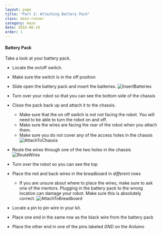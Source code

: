 ```yaml
---
layout: page
title: "Part 2: Attaching Battery Pack"
class: maze-runner
category: maze
date: 2016-06-19
order: 1
---
```


#### Battery Pack

Take a look at your battery pack.
* Locate the on/off switch.
* Make sure the switch is in the off position
* Slide open the battery pack and insert the batteries.
![InsertBatteries]({{site.baseurl}}/assets/mazerunner/batterypack_batteries.jpg)

* Turn over your robot so that you can see the bottom side of the chassis
* Close the pack back up and attach it to the chassis. 
    * Make sure that the on off switch is not not facing the robot. You will need to be able to turn the robot on and off.
    * Make sure the wires are facing the rear of the robot when you attach them.
    * Make sure you do not cover any of the access holes in the chassis
![AttachToChassis]({{site.baseurl}}/assets/mazerunner/batterypack_chassis.jpg)

* Route the wires through one of the two holes in the chassis
![RouteWires]({{site.baseurl}}/assets/mazerunner/batterypack_routewires.jpg)

* Turn over the robot so you can see the top
* Place the red and back wires in the breadboard in *different* rows
    * If you are unsure about where to place the wires, make sure to ask one of the mentors. Plugging in the battery pack to the wrong location can damage your robot. Make sure this is absolutely correct.
![AttachToBreadboard]({{site.baseurl}}/assets/mazerunner/batterypack_breadboard.jpg)

* Locate a pin to pin wire in your kit.
* Place one end in the same row as the black wire from the battery pack
* Place the other end in one of the pins labeled *GND* on the Arduino
